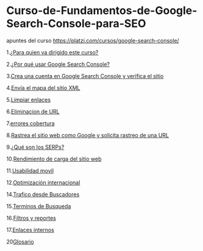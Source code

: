 # Curso-de-Fundamentos-de-Google-Search-Console-para-SEO
apuntes del curso https://platzi.com/cursos/google-search-console/

1.[¿Para quien va dirigido este curso?](https://github.com/lcarloszapatag/Curso-de-Fundamentos-de-Google-Search-Console-para-SEO/blob/main/%C2%BFPara%20Quien%20va%20dirigido%20este%20curso%3F%20.md)

2.[¿Por qué usar Google Search Console?](https://github.com/lcarloszapatag/Curso-de-Fundamentos-de-Google-Search-Console-para-SEO/blob/main/%C2%BFPor%20qu%C3%A9%20usar%20Google%20Search%20Console%3F.md)

3.[Crea una cuenta en Google Search Console y verifica el sitio](https://github.com/lcarloszapatag/Curso-de-Fundamentos-de-Google-Search-Console-para-SEO/blob/main/Crea%20una%20cuenta%20en%20Google%20Search%20Console%20y%20verifica%20el%20sitio%20web.md)

4.[Envía el mapa del sitio XML](https://github.com/lcarloszapatag/Curso-de-Fundamentos-de-Google-Search-Console-para-SEO/blob/main/Env%C3%ADa%20el%20mapa%20del%20sitio%20XML.md)

5.[Limpiar enlaces](https://github.com/lcarloszapatag/Curso-de-Fundamentos-de-Google-Search-Console-para-SEO/blob/main/Limpieza%20de%20enlaces%20SPAM.md)

6.[Eliminacion de URL](https://github.com/lcarloszapatag/Curso-de-Fundamentos-de-Google-Search-Console-para-SEO/blob/main/Eliminaci%C3%B3n%20de%20URLs.md)

7.[errores cobertura](https://github.com/lcarloszapatag/Curso-de-Fundamentos-de-Google-Search-Console-para-SEO/blob/main/errores-cobertura.md)

8.[Rastrea el sitio web como Google y solicita rastreo de una URL](https://github.com/lcarloszapatag/Curso-de-Fundamentos-de-Google-Search-Console-para-SEO/blob/main/Rastrea%20el%20sitio%20web%20como%20Google%20y%20solicita%20rastreo%20de%20una%20URL.md)

9.[¿Qué son los SERPs?](https://github.com/lcarloszapatag/Curso-de-Fundamentos-de-Google-Search-Console-para-SEO/blob/main/%C2%BFQu%C3%A9%20son%20los%20SERPs%3F.md)

10.[Rendimiento de carga del sitio web](https://github.com/lcarloszapatag/Curso-de-Fundamentos-de-Google-Search-Console-para-SEO/blob/main/Rendimiento%20de%20carga%20del%20sitio%20web.md)

11.[Usabilidad movíl](https://github.com/lcarloszapatag/Curso-de-Fundamentos-de-Google-Search-Console-para-SEO/blob/main/usabilidad-movil.md)

12.[Optimización internacional](https://github.com/lcarloszapatag/Curso-de-Fundamentos-de-Google-Search-Console-para-SEO/blob/main/Optimizaci%C3%B3n%20internacional.md)

14.[Trafico desde Buscadores](https://github.com/lcarloszapatag/Curso-de-Fundamentos-de-Google-Search-Console-para-SEO/blob/main/Trafico%20desde%20Buscadores.md)

15.[Terminos de Busqueda](https://github.com/lcarloszapatag/Curso-de-Fundamentos-de-Google-Search-Console-para-SEO/blob/main/%C3%A9rminos%20de%20b%C3%BAsqueda.md)

16.[Filtros y reportes](https://github.com/lcarloszapatag/Curso-de-Fundamentos-de-Google-Search-Console-para-SEO/blob/main/Filtros%20y%20reportes.md)

17.[Enlaces internos](https://github.com/lcarloszapatag/Curso-de-Fundamentos-de-Google-Search-Console-para-SEO/blob/main/enlaces-internos.md)

20[Glosario](https://github.com/lcarloszapatag/Curso-de-Fundamentos-de-Google-Search-Console-para-SEO/blob/main/Glosario.md)
